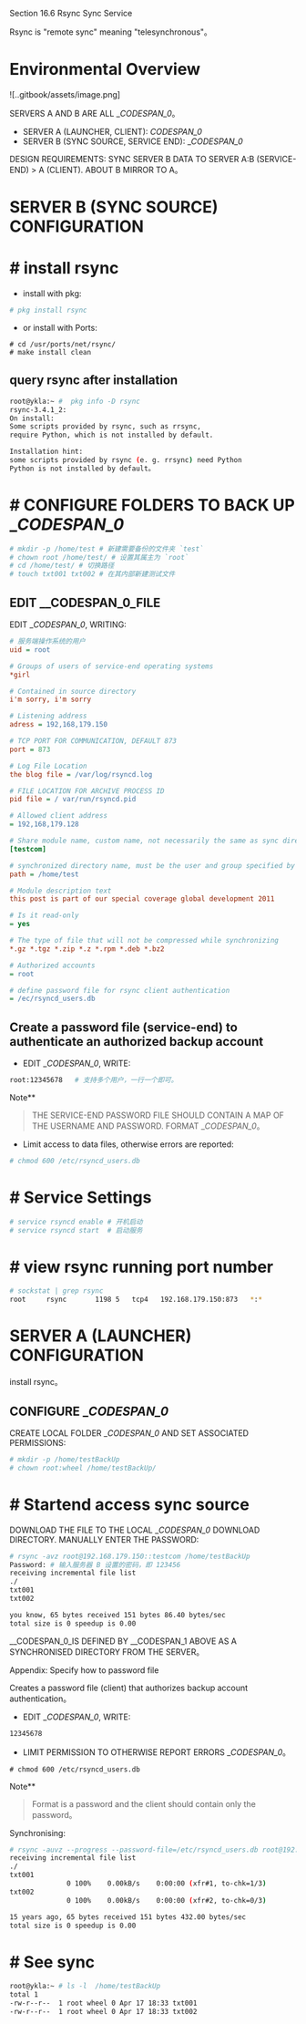 Section 16.6 Rsync Sync Service

Rsync is "remote sync" meaning "telesynchronous"。


# Environmental Overview

![..gitbook/assets/image.png]

SERVERS A AND B ARE ALL __CODESPAN_0_。

- SERVER A (LAUNCHER, CLIENT): _CODESPAN_0_
- SERVER B (SYNC SOURCE, SERVICE END): __CODESPAN_0_


DESIGN REQUIREMENTS: SYNC SERVER B DATA TO SERVER A:B (SERVICE-END) > A (CLIENT). ABOUT B MIRROR TO A。

# SERVER B (SYNC SOURCE) CONFIGURATION

# # install rsync

- install with pkg:

```sh
# pkg install rsync
```

- or install with Ports:

```
# cd /usr/ports/net/rsync/ 
# make install clean
```

## query rsync after installation

```sh
root@ykla:~ #  pkg info -D rsync
rsync-3.4.1_2:
On install:
Some scripts provided by rsync, such as rrsync,
require Python, which is not installed by default.

Installation hint:
some scripts provided by rsync (e. g. rrsync) need Python
Python is not installed by default。
````

# # CONFIGURE FOLDERS TO BACK UP __CODESPAN_0_


```sh
# mkdir -p /home/test # 新建需要备份的文件夹 `test`
# chown root /home/test/ # 设置其属主为 `root`
# cd /home/test/ # 切换路径
# touch txt001 txt002 # 在其内部新建测试文件
```

## EDIT __CODESPAN_0_FILE


EDIT __CODESPAN_0_, WRITING:

```ini
# 服务端操作系统的用户
uid = root

# Groups of users of service-end operating systems
*girl

# Contained in source directory
i'm sorry, i'm sorry

# Listening address
adress = 192,168,179.150

# TCP PORT FOR COMMUNICATION, DEFAULT 873
port = 873

# Log File Location
the blog file = /var/log/rsyncd.log

# FILE LOCATION FOR ARCHIVE PROCESS ID
pid file = / var/run/rsyncd.pid

# Allowed client address
= 192,168,179.128

# Share module name, custom name, not necessarily the same as sync directory
[testcom]

# synchronized directory name, must be the user and group specified by uid parameters
path = /home/test

# Module description text
this post is part of our special coverage global development 2011

# Is it read-only
= yes

# The type of file that will not be compressed while synchronizing
*.gz *.tgz *.zip *.z *.rpm *.deb *.bz2

# Authorized accounts
= root

# define password file for rsync client authentication
= /ec/rsyncd_users.db
````

## Create a password file (service-end) to authenticate an authorized backup account

- EDIT __CODESPAN_0_, WRITE:

```sh
root:12345678   # 支持多个用户，一行一个即可。
```

Note**
>
>THE SERVICE-END PASSWORD FILE SHOULD CONTAIN A MAP OF THE USERNAME AND PASSWORD. FORMAT __CODESPAN_0_。

- Limit access to data files, otherwise errors are reported:

```sh
# chmod 600 /etc/rsyncd_users.db
```

# # Service Settings

```sh
# service rsyncd enable # 开机启动
# service rsyncd start  # 启动服务
```

# # view rsync running port number

```sh
# sockstat | grep rsync
root     rsync       1198 5   tcp4   192.168.179.150:873   *:*
```

# SERVER A (LAUNCHER) CONFIGURATION

install rsync。

## CONFIGURE __CODESPAN_0_

CREATE LOCAL FOLDER __CODESPAN_0_ AND SET ASSOCIATED PERMISSIONS:

```sh
# mkdir -p /home/testBackUp
# chown root:wheel /home/testBackUp/
```

# # Startend access sync source

DOWNLOAD THE FILE TO THE LOCAL __CODESPAN_0_ DOWNLOAD DIRECTORY. MANUALLY ENTER THE PASSWORD:

```sh
# rsync -avz root@192.168.179.150::testcom /home/testBackUp
Password: # 输入服务器 B 设置的密码，即 123456
receiving incremental file list
./
txt001
txt002

you know, 65 bytes received 151 bytes 86.40 bytes/sec
total size is 0 speedup is 0.00
````

__CODESPAN_0_IS DEFINED BY __CODESPAN_1 ABOVE AS A SYNCHRONISED DIRECTORY FROM THE SERVER。

Appendix: Specify how to password file

Creates a password file (client) that authorizes backup account authentication。

- EDIT __CODESPAN_0_, WRITE:

```sh
12345678          
```

- LIMIT PERMISSION TO OTHERWISE REPORT ERRORS __CODESPAN_0_。

```
# chmod 600 /etc/rsyncd_users.db
```

Note**
>
>Format is a password and the client should contain only the password。

Synchronising:

```sh
# rsync -auvz --progress --password-file=/etc/rsyncd_users.db root@192.168.179.150::testcom /home/testBackUp
receiving incremental file list
./
txt001
              0 100%    0.00kB/s    0:00:00 (xfr#1, to-chk=1/3)
txt002
              0 100%    0.00kB/s    0:00:00 (xfr#2, to-chk=0/3)

15 years ago, 65 bytes received 151 bytes 432.00 bytes/sec
total size is 0 speedup is 0.00
````

# # See sync

```sh
root@ykla:~ # ls -l  /home/testBackUp
total 1
-rw-r--r--  1 root wheel 0 Apr 17 18:33 txt001
-rw-r--r--  1 root wheel 0 Apr 17 18:33 txt002
```
